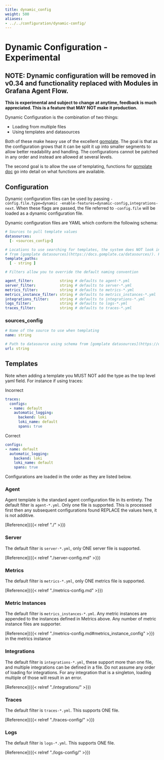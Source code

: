 ```yaml
---
title: dynamic_config
weight: 500
aliases:
- ../../configuration/dynamic-config/
---
```


# Dynamic Configuration - Experimental

## NOTE: Dynamic configuration will be removed in v0.34 and functionality replaced with Modules in Grafana Agent Flow.

**This is experimental and subject to change at anytime, feedback is much appreciated. This is a feature that MAY NOT make it production.**

Dynamic Configuration is the combination of two things:

* Loading from multiple files
* Using templates and datasources

Both of these make heavy use of the excellent [gomplate](https://github.com/hairyhenderson/gomplate). The goal is
that as the configuration grows that it can be split it up into smaller segments to allow better readability and handling.
The configurations cannot be patched in any order and instead are allowed at several levels.

The second goal is to allow the use of templating, functions for [gomplate doc](https://docs.gomplate.ca/) go into detail
on what functions are available.

## Configuration

Dynamic configuration files can be used by passing `-config.file.type=dynamic
-enable-features=dynamic-config,integrations-next`. When these flags are
passed, the file referred to `-config.file` will be loaded as a dynamic
configuration file.

Dynamic configuration files are YAML which conform the following schema:

```yaml
# Sources to pull template values
datasources:
  [- <sources_config>]

# Locations to use searching for templates, the system does NOT look into subdirectories. Follows gomplate schema
# from [gomplate datasources](https://docs.gomplate.ca/datasources/). File and S3/GCP templates are currently supported
template_paths:
  [ - string ]

# Filters allow you to override the default naming convention

agent_filter:            string # defaults to agent-*.yml
server_filter:           string # defaults to server-*.yml
metrics_filter:          string # defaults to metrics-*.yml
metrics_instance_filter: string # defaults to metrics_instances-*.yml
integrations_filter:     string # defaults to integrations-*.yml
logs_filter:             string # defaults to logs-*.yml
traces_filter:           string # defaults to traces-*.yml
```

### sources_config
```yaml
# Name of the source to use when templating
name: string

# Path to datasource using schema from [gomplate datasources](https://docs.gomplate.ca/datasources/)
url: string

```

## Templates

Note when adding a template you MUST NOT add the type as the top level yaml field. For instance if using traces:

Incorrect

```yaml
traces:
  configs:
  - name: default
    automatic_logging:
      backend: loki
      loki_name: default
      spans: true
```

Correct

```yaml
configs:
- name: default
  automatic_logging:
    backend: loki
    loki_name: default
    spans: true
```

Configurations are loaded in the order as they are listed below.

### Agent


Agent template is the standard agent configuration file in its entirety. The default filter is `agent-*.yml`. Only
one file is supported. This is processed first then any subsequent configurations found REPLACE the values here, it is
not additive.

[Reference]({{< relref "./" >}})

### Server

The default filter is `server-*.yml`, only ONE server file is supported.

[Reference]({{< relref "./server-config.md" >}})


### Metrics

The default filter is `metrics-*.yml`, only ONE metrics file is supported.

[Reference]({{< relref "./metrics-config.md" >}})

### Metric Instances

The default filter is `metrics_instances-*.yml`. Any metric instances are appended to the instances defined in Metrics above. Any number of metric instance files are supporter.

[Reference]({{< relref "./metrics-config.md#metrics_instance_config" >}}) in the metrics instance


### Integrations

The default filter is `integrations-*.yml`, these support more than one file, and multiple integrations can be defined in a file. Do not assume any order of loading for integrations. For any integration that is a singleton, loading multiple of those will result in an error.

[Reference]({{< relref "./integrations/" >}})

### Traces

The default filter is `traces-*.yml`. This supports ONE file.

[Reference]({{< relref "./traces-config/" >}})

### Logs

The default filter is `logs-*.yml`. This supports ONE file.

[Reference]({{< relref "./logs-config/" >}})

